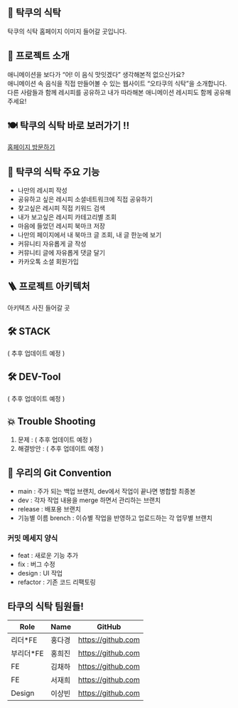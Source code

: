 ## 🍙 탁쿠의 식탁

탁쿠의 식탁 홈페이지 이미지 들어갈 곳입니다.<br>

## 📢 프로젝트 소개

애니메이션을 보다가 “어! 이 음식 맛잇겠다” 생각해본적 없으신가요?<br>
애니메이션 속 음식을 직접 만들어볼 수 있는 웹사이트 “오타쿠의 식탁”을 소개합니다.<br>
다른 사람들과 함께 레시피를 공유하고 내가 따라해본 애니메이션 레시피도 함께 공유해주세요!

## 🍽 탁쿠의 식탁 바로 보러가기 !!

[홈페이지 방문하기](https://tacku-table-a8ls0imjf-tacku-table.vercel.app/)

## 📢 탁쿠의 식탁 주요 기능

- 나만의 레시피 작성
- 공유하고 싶은 레시피 소셜네트워크에 직접 공유하기
- 찾고싶은 레시피 직접 키워드 검색
- 내가 보고싶은 레시피 카테고리별 조회
- 마음에 들었던 레시피 북마크 저장
- 나만의 페이지에서 내 북마크 글 조회, 내 글 한눈에 보기
- 커뮤니티 자유롭게 글 작성
- 커뮤니티 글에 자유롭게 댓글 달기
- 카카오톡 소셜 회원가입

## 🪜 프로젝트 아키텍처

아키텍츠 사진 들어갈 곳

## 🛠 STACK

( 추후 업데이트 예정 )

## 🛠 DEV-Tool

( 추후 업데이트 예정 )

## 💥 Trouble Shooting

1. 문제 : ( 추후 업데이트 예정 )
2. 해결방안 : ( 추후 업데이트 예정 )

## 👀 우리의 Git Convention

- main : 주가 되는 백업 브랜치, dev에서 작업이 끝나면 병합할 최종본
- dev : 각자 작업 내용을 merge 하면서 관리하는 브랜치
- release : 배포용 브랜치
- 기능별 이름 brench : 이슈별 작업을 반영하고 업로드하는 각 업무별 브랜치

### 커밋 메세지 양식

- feat : 새로운 기능 추가
- fix : 버그 수정
- design : UI 작업
- refactor : 기존 코드 리팩토링

## 타쿠의 식탁 팀원들!

| Role       | Name   | GitHub             |
| ---------- | ------ | ------------------ |
| 리더\*FE   | 홍다경 | https://github.com |
| 부리더\*FE | 홍희진 | https://github.com |
| FE         | 김채하 | https://github.com |
| FE         | 서재희 | https://github.com |
| Design     | 이상빈 | https://github.com |
